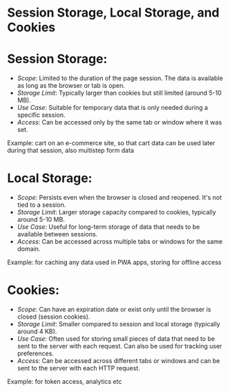 # Session Storage, Local Storage, and Cookies


# Session Storage:

- *Scope*: Limited to the duration of the page session. The data is available as long as the browser or tab is open.
- *Storage Limit*: Typically larger than cookies but still limited (around 5-10 MB).
- *Use Case*: Suitable for temporary data that is only needed during a specific session.
- *Access*: Can be accessed only by the same tab or window where it was set.

Example:  cart on an e-commerce site, so that cart data can be used later during that session, also multistep form data


# Local Storage:

- *Scope*: Persists even when the browser is closed and reopened. It's not tied to a session.
- *Storage Limit*: Larger storage capacity compared to cookies, typically around 5-10 MB.
- *Use Case*: Useful for long-term storage of data that needs to be available between sessions.
- *Access*: Can be accessed across multiple tabs or windows for the same domain.

Example: for caching any data used in PWA apps, storing for offline access

# Cookies:

- *Scope*: Can have an expiration date or exist only until the browser is closed (session cookies).
- *Storage Limit*: Smaller compared to session and local storage (typically around 4 KB).
- *Use Case*: Often used for storing small pieces of data that need to be sent to the server with each request. 
    Can also be used for tracking user preferences.
- *Access*: Can be accessed across different tabs or windows and can be sent to the server with each HTTP request.

Example: for token access, analytics etc

